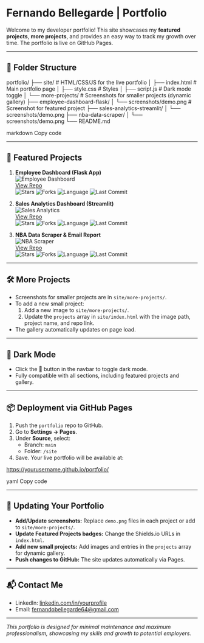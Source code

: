 # Fernando Bellegarde | Portfolio

Welcome to my developer portfolio! This site showcases my **featured projects**, **more projects**, and provides an easy way to track my growth over time. The portfolio is live on GitHub Pages.

---

## 📁 Folder Structure

portfolio/
├── site/ # HTML/CSS/JS for the live portfolio
│ ├── index.html # Main portfolio page
│ ├── style.css # Styles
│ ├── script.js # Dark mode toggle
│ └── more-projects/ # Screenshots for smaller projects (dynamic gallery)
├── employee-dashboard-flask/
│ └── screenshots/demo.png # Screenshot for featured project
├── sales-analytics-streamlit/
│ └── screenshots/demo.png
├── nba-data-scraper/
│ └── screenshots/demo.png
└── README.md

markdown
Copy code

---

## 🚀 Featured Projects

1. **Employee Dashboard (Flask App)**  
   ![Employee Dashboard](employee-dashboard-flask/screenshots/demo.png)  
   [View Repo](https://github.com/yourusername/employee-dashboard-flask)  
   ![Stars](https://img.shields.io/github/stars/yourusername/employee-dashboard-flask?style=flat-square) 
   ![Forks](https://img.shields.io/github/forks/yourusername/employee-dashboard-flask?style=flat-square) 
   ![Language](https://img.shields.io/github/languages/top/yourusername/employee-dashboard-flask?style=flat-square) 
   ![Last Commit](https://img.shields.io/github/last-commit/yourusername/employee-dashboard-flask?style=flat-square) 

2. **Sales Analytics Dashboard (Streamlit)**  
   ![Sales Analytics](sales-analytics-streamlit/screenshots/demo.png)  
   [View Repo](https://github.com/yourusername/sales-analytics-streamlit)  
   ![Stars](https://img.shields.io/github/stars/yourusername/sales-analytics-streamlit?style=flat-square) 
   ![Forks](https://img.shields.io/github/forks/yourusername/sales-analytics-streamlit?style=flat-square) 
   ![Language](https://img.shields.io/github/languages/top/yourusername/sales-analytics-streamlit?style=flat-square) 
   ![Last Commit](https://img.shields.io/github/last-commit/yourusername/sales-analytics-streamlit?style=flat-square) 

3. **NBA Data Scraper & Email Report**  
   ![NBA Scraper](nba-data-scraper/screenshots/demo.png)  
   [View Repo](https://github.com/yourusername/nba-data-scraper)  
   ![Stars](https://img.shields.io/github/stars/yourusername/nba-data-scraper?style=flat-square) 
   ![Forks](https://img.shields.io/github/forks/yourusername/nba-data-scraper?style=flat-square) 
   ![Language](https://img.shields.io/github/languages/top/yourusername/nba-data-scraper?style=flat-square) 
   ![Last Commit](https://img.shields.io/github/last-commit/yourusername/nba-data-scraper?style=flat-square) 

---

## 🛠 More Projects

- Screenshots for smaller projects are in `site/more-projects/`.
- To add a new small project:
  1. Add a new image to `site/more-projects/`.
  2. Update the `projects` array in `site/index.html` with the image path, project name, and repo link.
- The gallery automatically updates on page load.

---

## 🌙 Dark Mode

- Click the 🌙 button in the navbar to toggle dark mode.
- Fully compatible with all sections, including featured projects and gallery.

---

## 📦 Deployment via GitHub Pages

1. Push the `portfolio` repo to GitHub.
2. Go to **Settings → Pages**.
3. Under **Source**, select:
   - Branch: `main`  
   - Folder: `/site`
4. Save. Your live portfolio will be available at:

https://yourusername.github.io/portfolio/

yaml
Copy code

---

## 🔄 Updating Your Portfolio

- **Add/Update screenshots:** Replace `demo.png` files in each project or add to `site/more-projects/`.
- **Update Featured Projects badges:** Change the Shields.io URLs in `index.html`.
- **Add new small projects:** Add images and entries in the `projects` array for dynamic gallery.
- **Push changes to GitHub:** The site updates automatically via Pages.

---

## 📬 Contact Me

- LinkedIn: [linkedin.com/in/yourprofile](https://linkedin.com/in/fernando-bellegarde-381316b1)  
- Email: fernandobellegarde64@gmail.com

---

*This portfolio is designed for minimal maintenance and maximum professionalism, showcasing my skills and growth to potential employers.*
